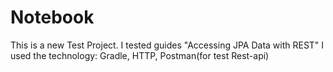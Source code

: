 # Notebook
This is a new Test Project.
I tested guides   "Accessing JPA Data with REST"
I used  the technology: Gradle, HTTP, Postman(for test Rest-api)
